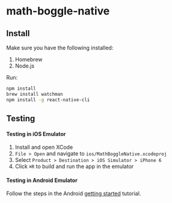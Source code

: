 # math-boggle-native

## Install

Make sure you have the following installed: 

1. Homebrew
2. Node.js

Run:

```sh
npm install
brew install watchman
npm install -g react-native-cli
```

## Testing

#### Testing in iOS Emulator

1. Install and open XCode
2. `File > Open` and navigate to `ios/MathBoggleNative.xcodeproj`
3. Select `Product > Destination > iOS Simulator > iPhone 6`
4. Click `⌘R` to build and run the app in the emulator

#### Testing in Android Emulator

Follow the steps in the Android [getting started](https://facebook.github.io/react-native/docs/getting-started.html) tutorial. 
